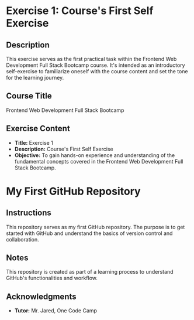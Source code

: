 # Exercise 1: Course's First Self Exercise

## Description
This exercise serves as the first practical task within the Frontend Web Development Full Stack Bootcamp course. It's intended as an introductory self-exercise to familiarize oneself with the course content and set the tone for the learning journey.

## Course Title
Frontend Web Development Full Stack Bootcamp

## Exercise Content
- **Title:** Exercise 1
- **Description:** Course's First Self Exercise
- **Objective:** To gain hands-on experience and understanding of the fundamental concepts covered in the Frontend Web Development Full Stack Bootcamp.

# My First GitHub Repository

## Instructions
This repository serves as my first GitHub repository. The purpose is to get started with GitHub and understand the basics of version control and collaboration.

## Notes
This repository is created as part of a learning process to understand GitHub's functionalities and workflow.

## Acknowledgments
- **Tutor:** Mr. Jared, One Code Camp

